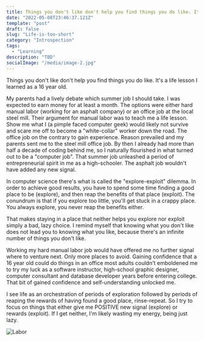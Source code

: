 ```yaml
---
title: Things you don't like don't help you find things you do like. It's a life lesson I learned as a 16 year old. 
date: "2022-05-08T23:46:37.121Z"
template: "post"
draft: false
slug: "Life-is-too-short"
category: "Introspection"
tags:
  - "Learning"
description: "TBD"
socialImage: "/media/image-2.jpg"
---
```

Things you don't like don't help you find things you do like. It's a life lesson I learned as a 16 year old. 

My parents had a lively debate which summer job I should take. I was expected to earn money for at least a month. The options were either hard manual labor (working for an asphalt company) or an office job at the local steel mill. Their argument for manual labor was to teach me a life lesson. Show me what I (a pimple faced computer geek) would likely not survive and scare me off to become a "white-collar" worker down the road. The office job on the contrary to gain experience. Reason prevailed and my parents sent me to the steel mill office job. By then I already had more than half a decade of coding behind me, so I naturally flourished in what turned out to be a "computer job". That summer job unleashed a period of entrepreneurial spirit in me as a high-schooler. The asphalt job wouldn't have added any new signal.

In computer science there's what is called the "explore-exploit" dilemma. In order to achieve good results, you have to spend some time finding a good place to be (explore), and then reap the benefits of that place (exploit). The conundrum is that if you explore too little, you'll get stuck in a crappy place. You always explore, you never reap the benefits either. 

That makes staying in a place that neither helps you explore nor exploit simply a bad, lazy choice. I remind myself that knowing what you don't like does not lead you to knowing what you like, because there's an infinite number of things you don't like.

Working my hard manual labor job would have offered me no further signal where to venture next. Only more places to avoid. Gaining confidence that a 16 year old could do things in an office most adults couldn't emboldened me to try my luck as a software instructor, high-school graphic designer, computer consultant and database developer years before entering college. That bit of gained confidence and self-understanding unlocked me.

I see life as an orchestration of periods of exploration followed by periods of reaping the rewards of having found a good place, rinse-repeat. So I try to focus on things that either give me POSITIVE new signal (explore) or rewards (exploit). If I get neither, I'm likely wasting my energy, being just lazy.

![Labor](/media/gerald.jpg)
